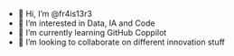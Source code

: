 - 👋 Hi, I’m @fr4is13r3
- 👀 I’m interested in Data, IA and Code
- 🌱 I’m currently learning GitHub Coppilot
- 💞️ I’m looking to collaborate on different innovation stuff
